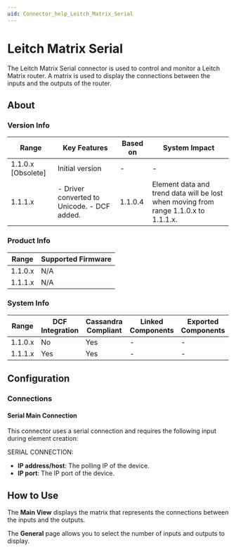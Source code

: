 ```yaml
---
uid: Connector_help_Leitch_Matrix_Serial
---
```


# Leitch Matrix Serial

The Leitch Matrix Serial connector is used to control and monitor a Leitch Matrix router. A matrix is used to display the connections between the inputs and the outputs of the router.

## About

### Version Info

| **Range**            | **Key Features**                             | **Based on** | **System Impact**                                                                   |
|----------------------|----------------------------------------------|--------------|-------------------------------------------------------------------------------------|
| 1.1.0.x \[Obsolete\] | Initial version                              | \-           | \-                                                                                  |
| 1.1.1.x              | \- Driver converted to Unicode. - DCF added. | 1.1.0.4      | Element data and trend data will be lost when moving from range 1.1.0.x to 1.1.1.x. |

### Product Info

| **Range** | **Supported Firmware** |
|-----------|------------------------|
| 1.1.0.x   | N/A                    |
| 1.1.1.x   | N/A                    |

### System Info

| **Range** | **DCF Integration** | **Cassandra Compliant** | **Linked Components** | **Exported Components** |
|-----------|---------------------|-------------------------|-----------------------|-------------------------|
| 1.1.0.x   | No                  | Yes                     | \-                    | \-                      |
| 1.1.1.x   | Yes                 | Yes                     | \-                    | \-                      |

## Configuration

### Connections

#### Serial Main Connection

This connector uses a serial connection and requires the following input during element creation:

SERIAL CONNECTION:

- **IP address/host**: The polling IP of the device.
- **IP port**: The IP port of the device.

## How to Use

The **Main View** displays the matrix that represents the connections between the inputs and the outputs.

The **General** page allows you to select the number of inputs and outputs to display.

